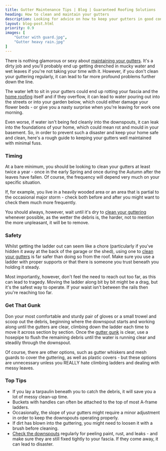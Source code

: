 ```yaml
---
title: Gutter Maintenance Tips | Blog | Guaranteed Roofing Solutions
heading: How to clean and maintain your gutters
description: Looking for advice on how to keep your gutters in good condition? In this blog post, We offer cleaning and maintenance tips.
layout: blog-post.html
priority: 0.9
images: [
    "Gutter with guard.jpg",
    "Gutter heavy rain.jpg"
]
---
```


There is nothing glamorous or sexy about <a href="https://www.diydoctor.org.uk/projects/cleaning-gutters.htm">maintaining your gutters</a>. It's a dirty job and you'll probably end up getting drenched in mucky water and wet leaves if you're not taking your time with it. However, if you don't clean your guttering regularly, it can lead to far more profound problems further down the line.

The water left to sit in your gutters could end up rotting your fascia and the <a href="https://www.guaranteedroofingsolutions.co.uk">home roofing</a> itself and if they overflow, it can lead to water pouring out into the streets or into your garden below, which could either damage your flower beds - or give you a nasty surprise when you're leaving for work one morning. 

Even worse, if water isn't being fed cleanly into the downspouts, it can leak into the foundations of your home, which could mean rot and mould in your basement. So, in order to prevent such a disaster and keep your home safe and clean, here's a rough guide to keeping your gutters well maintained with minimal fuss.

<h3>Timing</h3>

At a bare minimum, you should be looking to clean your gutters at least twice a year - once in the early Spring and once during the Autumn after the leaves have fallen. Of course, the frequency will depend very much on your specific situation. 

If, for example, you live in a heavily wooded area or an area that is partial to the occasional major storm - check both before and after you might want to check them much more frequently. 

You should always, however, wait until it's dry to <a href="https://topreveal.com/how-to-clean-maintain-gutters">clean your guttering</a> whenever possible, as the wetter the debris is, the harder, not to mention the more unpleasant, it will be to remove.

<h3>Safety</h3>

Whilst getting the ladder out can seem like a chore (particularly if you've hidden it away at the back of the garage or the shed), using one to <a href="https://www.hometips.com/diy-how-to/gutters-cleaning.html">clean your gutters</a> is far safer than doing so from the roof. Make sure you use a ladder with proper supports or that there is someone you trust beneath you holding it steady. 

Most importantly, however, don't feel the need to reach out too far, as this can lead to tragedy. Moving the ladder along bit by bit might be a drag, but it's the safest way to operate. If your waist isn't between the rails then you're reaching too far.

<h3>Get That Gunk</h3>

Don your most comfortable and sturdy pair of gloves or a small trowel and scoop out the debris, beginning where the downspout starts and working along until the gutters are clear, climbing down the ladder each time to move it across section by section. Once the <a href="https://www.thisoldhouse.com/ideas/tackle-gutter-gunk-these-cleaning-tips">gutter gunk</a> is clear, use a hosepipe to flush the remaining debris until the water is running clear and steadily through the downspout.  

Of course, there are other options, such as gutter whiskers and mesh guards to cover the guttering, as well as plastic covers - but these options are unnecessary unless you REALLY hate climbing ladders and dealing with messy leaves.

<h3>Top Tips</h3>
<ul>
<li>If you lay a tarpaulin beneath you to catch the debris, it will save you a lot of messy clean-up time.</li>
<li>Buckets with handles can often be attached to the top of most A-frame ladders.</li>
<li>Occasionally, the slope of your gutters might require a minor adjustment in order to keep the downspouts operating properly.</li>
<li>If dirt has blown into the guttering, you might need to loosen it with a brush before cleaning.</li>
<li><a href="hhttps://www.rotorooter.com/blog/how-to-check-your-gutters-and-downspouts-before-fall/">Check the downspouts</a> regularly for peeling paint, rust, and leaks - and make sure they are still fixed tightly to your fascia. If they come away, it can lead to disaster.</li>
</ul>